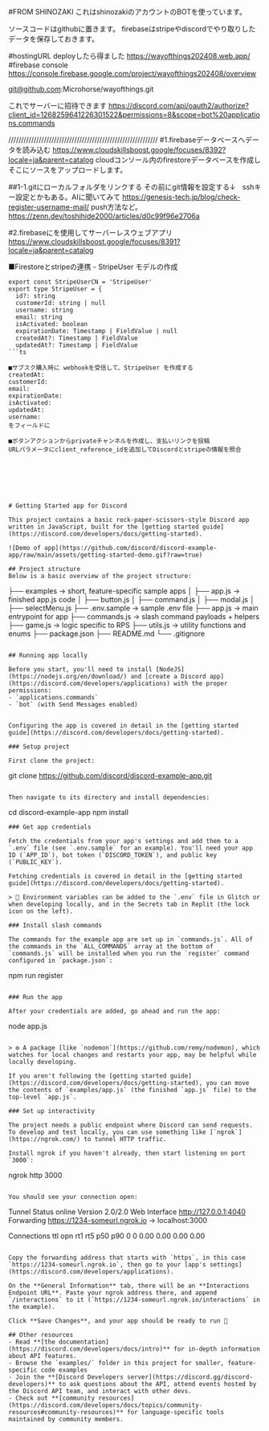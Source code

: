 #FROM SHINOZAKI
これはshinozakiのアカウントのBOTを使っています。

ソースコードはgithubに置きます。
firebaseはstripeやdiscordでやり取りしたデータを保存しておきます。


#hostingURL deployしたら得ました
https://wayofthings202408.web.app/
#firebase console
https://console.firebase.google.com/project/wayofthings202408/overview

git@github.com:Microhorse/wayofthings.git

これでサーバーに招待できます
https://discord.com/api/oauth2/authorize?client_id=1268259641226301522&permissions=8&scope=bot%20applications.commands



///////////////////////////////////////////////////////////
#1.firebaseデータベースへデータを読み込む
https://www.cloudskillsboost.google/focuses/8392?locale=ja&parent=catalog
cloudコンソール内のfirestoreデータベースを作成しそこにソースをアップロードします。

##1-1.gitにローカルフォルダをリンクする 
その前にgit情報を設定する↓　sshキー設定とかもある。AIに聞いてみて
https://genesis-tech.jp/blog/check-register-username-mail/
push方法など。
https://zenn.dev/toshihide2000/articles/d0c99f96e2706a


#2.firebaseにを使用してサーバーレスウェブアプリ
https://www.cloudskillsboost.google/focuses/8391?locale=ja&parent=catalog






■Firestoreとstripeの連携 - StripeUser モデルの作成
```
export const StripeUserCN = 'StripeUser'
export type StripeUser = {
  id?: string
  customerId: string | null
  username: string
  email: string
  isActivated: boolean
  expirationDate: Timestamp | FieldValue | null
  createdAt?: Timestamp | FieldValue
  updatedAt?: Timestamp | FieldValue
```ts

■サブスク購入時に webhookを受信して、StripeUser を作成する
createdAt:
customerId:
email:
expirationDate:
isActivated:
updatedAt:
username:
をフィールドに

■ボタンアクションからprivateチャンネルを作成し、支払いリンクを投稿
URLパラメータにclient_reference_idを追加してDiscordとstripeの情報を照合







# Getting Started app for Discord

This project contains a basic rock-paper-scissors-style Discord app written in JavaScript, built for the [getting started guide](https://discord.com/developers/docs/getting-started).

![Demo of app](https://github.com/discord/discord-example-app/raw/main/assets/getting-started-demo.gif?raw=true)

## Project structure
Below is a basic overview of the project structure:

```
├── examples    -> short, feature-specific sample apps
│   ├── app.js  -> finished app.js code
│   ├── button.js
│   ├── command.js
│   ├── modal.js
│   ├── selectMenu.js
├── .env.sample -> sample .env file
├── app.js      -> main entrypoint for app
├── commands.js -> slash command payloads + helpers
├── game.js     -> logic specific to RPS
├── utils.js    -> utility functions and enums
├── package.json
├── README.md
└── .gitignore
```

## Running app locally

Before you start, you'll need to install [NodeJS](https://nodejs.org/en/download/) and [create a Discord app](https://discord.com/developers/applications) with the proper permissions:
- `applications.commands`
- `bot` (with Send Messages enabled)


Configuring the app is covered in detail in the [getting started guide](https://discord.com/developers/docs/getting-started).

### Setup project

First clone the project:
```
git clone https://github.com/discord/discord-example-app.git
```

Then navigate to its directory and install dependencies:
```
cd discord-example-app
npm install
```
### Get app credentials

Fetch the credentials from your app's settings and add them to a `.env` file (see `.env.sample` for an example). You'll need your app ID (`APP_ID`), bot token (`DISCORD_TOKEN`), and public key (`PUBLIC_KEY`).

Fetching credentials is covered in detail in the [getting started guide](https://discord.com/developers/docs/getting-started).

> 🔑 Environment variables can be added to the `.env` file in Glitch or when developing locally, and in the Secrets tab in Replit (the lock icon on the left).

### Install slash commands

The commands for the example app are set up in `commands.js`. All of the commands in the `ALL_COMMANDS` array at the bottom of `commands.js` will be installed when you run the `register` command configured in `package.json`:

```
npm run register
```

### Run the app

After your credentials are added, go ahead and run the app:

```
node app.js
```

> ⚙️ A package [like `nodemon`](https://github.com/remy/nodemon), which watches for local changes and restarts your app, may be helpful while locally developing.

If you aren't following the [getting started guide](https://discord.com/developers/docs/getting-started), you can move the contents of `examples/app.js` (the finished `app.js` file) to the top-level `app.js`.

### Set up interactivity

The project needs a public endpoint where Discord can send requests. To develop and test locally, you can use something like [`ngrok`](https://ngrok.com/) to tunnel HTTP traffic.

Install ngrok if you haven't already, then start listening on port `3000`:

```
ngrok http 3000
```

You should see your connection open:

```
Tunnel Status                 online
Version                       2.0/2.0
Web Interface                 http://127.0.0.1:4040
Forwarding                    https://1234-someurl.ngrok.io -> localhost:3000

Connections                  ttl     opn     rt1     rt5     p50     p90
                              0       0       0.00    0.00    0.00    0.00
```

Copy the forwarding address that starts with `https`, in this case `https://1234-someurl.ngrok.io`, then go to your [app's settings](https://discord.com/developers/applications).

On the **General Information** tab, there will be an **Interactions Endpoint URL**. Paste your ngrok address there, and append `/interactions` to it (`https://1234-someurl.ngrok.io/interactions` in the example).

Click **Save Changes**, and your app should be ready to run 🚀

## Other resources
- Read **[the documentation](https://discord.com/developers/docs/intro)** for in-depth information about API features.
- Browse the `examples/` folder in this project for smaller, feature-specific code examples
- Join the **[Discord Developers server](https://discord.gg/discord-developers)** to ask questions about the API, attend events hosted by the Discord API team, and interact with other devs.
- Check out **[community resources](https://discord.com/developers/docs/topics/community-resources#community-resources)** for language-specific tools maintained by community members.
